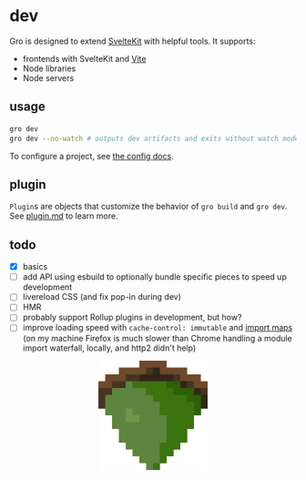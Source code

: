 # dev

Gro is designed to extend [SvelteKit](https://github.com/sveltejs/kit)
with helpful tools. It supports:

- frontends with SvelteKit and [Vite](https://github.com/vitejs/vite)
- Node libraries
- Node servers

## usage

```bash
gro dev
gro dev --no-watch # outputs dev artifacts and exits without watch mode
```

To configure a project, see [the config docs](config.md).

## plugin

`Plugin`s are objects that customize the behavior of `gro build` and `gro dev`.
See [plugin.md](plugin.md) to learn more.

## todo

- [x] basics
- [ ] add API using esbuild to optionally bundle specific pieces to speed up development
- [ ] livereload CSS (and fix pop-in during dev)
- [ ] HMR
- [ ] probably support Rollup plugins in development, but how?
- [ ] improve loading speed with `cache-control: immutable` and
      [import maps](https://github.com/WICG/import-maps/)
      (on my machine Firefox is much slower than Chrome
      handling a module import waterfall, locally, and http2 didn't help)

<p align="center">
  <a href="https://github.com/ryanatkn/gro">
    <img src="static/logo.svg" alt="a pixelated green oak acorn with a glint of sun" width="192" height="192">
  </a>
</p>
